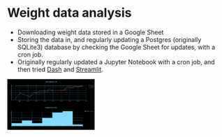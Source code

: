 # Weight data analysis

- Downloading weight data stored in a Google Sheet
- Storing the data in, and regularly updating a Postgres (originally SQLite3) database by checking the Google Sheet for updates, with a cron job.
- Originally regularly updated a Jupyter Notebook with a cron job, and then tried [Dash](https://plot.ly/dash/) and [Streamlit](https://www.streamlit.io/).
<img src="screenshot.png" alt="dashboard" style="width:200px;"/>
